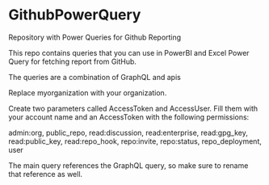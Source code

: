 # GithubPowerQuery
Repository with Power Queries for Github Reporting

This repo contains queries that you can use in PowerBI and Excel Power Query for fetching report from GitHub.

The queries are a combination of GraphQL and apis

Replace myorganization with your organization.

Create two parameters called AccessToken and AccessUser.
Fill them with your account name and an AccessToken with the following permissions:

admin:org, public_repo, read:discussion, read:enterprise, read:gpg_key, read:public_key, read:repo_hook, repo:invite, repo:status, repo_deployment, user

The main query references the GraphQL query, so make sure to rename that reference as well.
